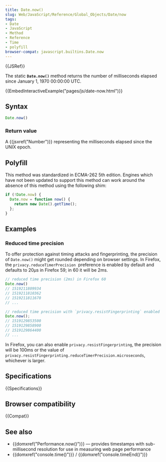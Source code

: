 ```yaml
---
title: Date.now()
slug: Web/JavaScript/Reference/Global_Objects/Date/now
tags:
- Date
- JavaScript
- Method
- Reference
- Time
- polyfill
browser-compat: javascript.builtins.Date.now
---
```

{{JSRef}}

The static **`Date.now()`** method returns the number of milliseconds elapsed
since January 1, 1970 00:00:00 UTC.

{{EmbedInteractiveExample("pages/js/date-now.html")}}

## Syntax

```js
Date.now()
```

### Return value

A {{jsxref("Number")}} representing the milliseconds elapsed since the
UNIX epoch.

## Polyfill

This method was standardized in ECMA-262 5th edition. Engines which have not
been updated to support this method can work around the absence of this method
using the following shim:

```js
if (!Date.now) {
  Date.now = function now() {
    return new Date().getTime();
  };
}
```

## Examples

### Reduced time precision

To offer protection against timing attacks and fingerprinting, the precision of
`Date.now()` might get rounded depending on browser settings. In Firefox,
the `privacy.reduceTimerPrecision`  preference is enabled by default and
defaults to 20µs in Firefox 59; in 60 it will be 2ms.

```js
// reduced time precision (2ms) in Firefox 60
Date.now()
// 1519211809934
// 1519211810362
// 1519211811670
// ...

// reduced time precision with `privacy.resistFingerprinting` enabled
Date.now();
// 1519129853500
// 1519129858900
// 1519129864400
// ...
```

In Firefox, you can also enable `privacy.resistFingerprinting`, the precision
will be 100ms or the value of
`privacy.resistFingerprinting.reduceTimerPrecision.microseconds`, whichever is
larger.

## Specifications

{{Specifications}}

## Browser compatibility

{{Compat}}

## See also

- {{domxref("Performance.now()")}} — provides timestamps with
  sub-millisecond resolution for use in measuring web page performance
- {{domxref("console.time()")}} /
  {{domxref("console.timeEnd()")}}

